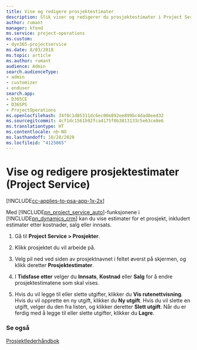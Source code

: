```yaml
---
title: Vise og redigere prosjektestimater
description: Slik viser og redigerer du prosjektestimater i Project Service
author: rumant
manager: kfend
ms.service: project-operations
ms.custom:
- dyn365-projectservice
ms.date: 8/03/2018
ms.topic: article
ms.author: rumant
audience: Admin
search.audienceType:
- admin
- customizer
- enduser
search.app:
- D365CE
- D365PS
- ProjectOperations
ms.openlocfilehash: 34f0c1d85311dc6ec00e892ee899bc4dad0eed32
ms.sourcegitcommit: 4cf1dc1561b92fca4175f0b3813133c5e63ce8e6
ms.translationtype: HT
ms.contentlocale: nb-NO
ms.lasthandoff: 10/28/2020
ms.locfileid: "4125865"
---
```

# <a name="view-and-edit-project-estimates-project-service"></a>Vise og redigere prosjektestimater (Project Service)

[!INCLUDE[cc-applies-to-psa-app-1x-2x](../includes/cc-applies-to-psa-app-1x-2x.md)]

Med [!INCLUDE[pn_project_service_auto](../includes/pn-project-service-auto.md)]-funksjonene i [!INCLUDE[pn_dynamics_crm](../includes/pn-dynamics-crm.md)] kan du vise estimater for et prosjekt, inkludert estimater etter kostnader, salg eller innsats.  
  
1.  Gå til **Project Service > Prosjekter**.  
  
2.  Klikk prosjektet du vil arbeide på.  
  
3.  Velg pil ned ved siden av prosjektnavnet i feltet øverst på skjermen, og klikk deretter **Prosjektestimater**.  
  
4.  I **Tidsfase etter** velger du **Innsats**, **Kostnad** eller **Salg** for å endre prosjektestimatene som skal vises.  
  
5.  Hvis du vil legge til eller slette utgifter, klikker du **Vis rutenettvisning**. Hvis du vil opprette en ny utgift, klikker du **Ny utgift**. Hvis du vil slette en utgift, velger du den fra listen, og klikker deretter **Slett utgift**. Når du er ferdig med å legge til eller slette utgifter, klikker du **Lagre**.  
  
### <a name="see-also"></a>Se også  
 [Prosjektlederhåndbok](../psa/project-manager-guide.md)
